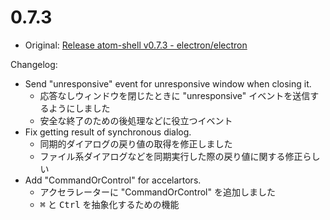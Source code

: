 # 0.7.3

* Original: [Release atom-shell v0.7.3 - electron/electron](https://github.com/electron/electron/releases/tag/v0.7.3)

Changelog:

* Send "unresponsive" event for unresponsive window when closing it.
  * 応答なしウィンドウを閉じたときに "unresponsive" イベントを送信するようにしました
  * 安全な終了のための後処理などに役立つイベント
* Fix getting result of synchronous dialog.
  * 同期的ダイアログの戻り値の取得を修正しました
  * ファイル系ダイアログなどを同期実行した際の戻り値に関する修正らしい
* Add "CommandOrControl" for accelartors.
  * アクセラレーターに "CommandOrControl" を追加しました
  * <kbd>⌘</kbd> と <kbd>Ctrl</kbd> を抽象化するための機能
